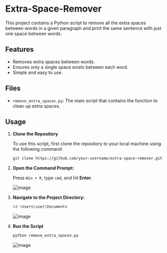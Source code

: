 # Extra-Space-Remover
This project contains a Python script to remove all the extra spaces between words in a given paragraph and print the same sentence with just one space between words.

## Features

- Removes extra spaces between words.
- Ensures only a single space exists between each word.
- Simple and easy to use.

## Files

- `remove_extra_spaces.py`: The main script that contains the function to clean up extra spaces.

## Usage

1. **Clone the Repository**

    To use this script, first clone the repository to your local machine using the following command:

      ```sh
      git clone https://github.com/your-username/extra-space-remover.git
      ```

2. **Open the Command Prompt:**

   Press `Win + R`, type `cmd`, and hit **Enter**.

   ![image](https://github.com/Brian-dotcom-stack/Extra-Space-Remover/assets/118678353/133ec420-44f2-44ed-8919-51c963f1e9d6)


4. **Navigate to the Project Directory:**

   ```sh
   cd \Users\user\Documents
   ```

   ![image](https://github.com/Brian-dotcom-stack/Extra-Space-Remover/assets/118678353/b7c85fc2-0b7a-4080-9ef0-b285c269f438)

5. **Run the Script**

   ```py
   python remove_extra_spaces.py
   ```

   ![image](https://github.com/Brian-dotcom-stack/Extra-Space-Remover/assets/118678353/ce23296a-5de4-49ab-a6f3-13996baf8487)

   
